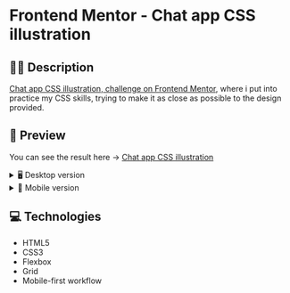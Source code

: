 # Frontend Mentor - Chat app CSS illustration

## ✍🏻 Description

[Chat app CSS illustration, challenge on Frontend Mentor](https://www.frontendmentor.io/challenges/chat-app-css-illustration-O5auMkFqY), where i put into practice my CSS skills, trying to make it as close as possible to the design provided.

## 🎨 Preview

You can see the result here → [Chat app CSS illustration](https://chat-app-illustration-yoimeldev.netlify.app/)

<details>
    <summary>🖥️ Desktop version</summary>

![](images/desktop.png)

</details>

<details>
    <summary>📱 Mobile version</summary>

![ghh](images/mobile.png)

</details>

## :computer: Technologies

- HTML5
- CSS3
- Flexbox
- Grid
- Mobile-first workflow
